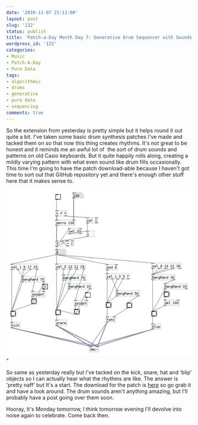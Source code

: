 ```yaml
---
date: '2010-11-07 21:11:00'
layout: post
slug: '132'
status: publish
title: 'Patch-a-Day Month Day 7: Generative Drum Sequencer with Sounds'
wordpress_id: '132'
categories:
- Music
- Patch-A-Day
- Pure Data
tags:
- algorithmic
- drums
- generative
- pure data
- sequencing
comments: true
---
```


So the extension from yesterday is pretty simple but it helps round it out quite a bit. I've taken some basic drum synthesis patches I've made and tacked them on so that now this thing creates rhythms. It's not great to be honest and it reminds me an awful lot of  the sort of drum sounds and patterns on old Casio keyboards. But it quite happily rolls along, creating a mildly varying pattern with what even sound like drum fills occasionally. This time I'm going to have the patch download-able because I haven't got time to sort out that GitHub repository yet and there's enough other stuff here that it makes sense to.



![Generative Drum Sequencer with sounds](/a/2010-11-07-132/07-GenerativeDrums.png)"

So same as yesterday really but I've tacked on the kick, snare, hat and 'blip' objects so I can actually hear what the rhythms are like. The answer is 'pretty naff' but It's a start. The download for the patch is [here](/a/2010-11-07-132/07-GenerativeDrums.zip) so go grab it and have a look around. The drum sounds aren't anything amazing, but I'll probably have a post going over them soon.

Hooray, It's Monday tomorrow, I think tomorrow evening I'll devolve into noise again to celebrate. Come back then.
